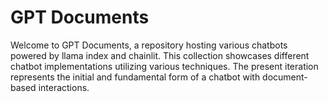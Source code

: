 # GPT Documents

Welcome to GPT Documents, a repository hosting various chatbots powered by llama index and chainlit. This collection showcases different chatbot implementations utilizing various techniques. The present iteration represents the initial and fundamental form of a chatbot with document-based interactions.